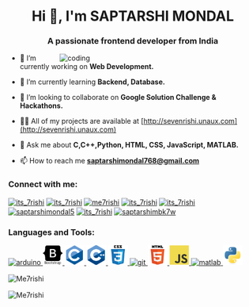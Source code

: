 <h1 align="center">Hi 👋, I'm SAPTARSHI MONDAL</h1>
<h3 align="center">A passionate frontend developer from India</h3>

<img align="right" alt="coding" width="400" src="https://user-images.githubusercontent.com/55389276/140866485-8fb1c876-9a8f-4d6a-98dc-08c4981eaf70.gif">

- 🔭 I’m currently working on **Web Development.**

- 🌱 I’m currently learning **Backend, Database.**

- 👯 I’m looking to collaborate on **Google Solution Challenge & Hackathons.**

- 👨‍💻 All of my projects are available at [http://sevenrishi.unaux.com](http://sevenrishi.unaux.com)

- 💬 Ask me about **C,C++,Python, HTML, CSS, JavaScript, MATLAB.**

- 📫 How to reach me **saptarshimondal768@gmail.com**

<h3 align="left">Connect with me:</h3>
<p align="left">
<a href="https://www.linkedin.com/in/saptarshimondalofficial/" target="blank"><img align="center" src="https://upload.wikimedia.org/wikipedia/commons/thumb/8/81/LinkedIn_icon.svg/2048px-LinkedIn_icon.svg.png" alt="its_7rishi" height="30" width="30" /></a>
<a href="https://twitter.com/its_7rishi" target="blank"><img align="center" src="https://raw.githubusercontent.com/rahuldkjain/github-profile-readme-generator/master/src/images/icons/Social/twitter.svg" alt="its_7rishi" height="30" width="40" /></a>
<a href="https://fb.com/me7rishi" target="blank"><img align="center" src="https://raw.githubusercontent.com/rahuldkjain/github-profile-readme-generator/master/src/images/icons/Social/facebook.svg" alt="me7rishi" height="30" width="40" /></a>
<a href="https://instagram.com/its_7rishi" target="blank"><img align="center" src="https://raw.githubusercontent.com/rahuldkjain/github-profile-readme-generator/master/src/images/icons/Social/instagram.svg" alt="its_7rishi" height="30" width="40" /></a>
<a href="https://www.codechef.com/users/its_7rishi" target="blank"><img align="center" src="https://cdn.jsdelivr.net/npm/simple-icons@3.1.0/icons/codechef.svg" alt="its_7rishi" height="30" width="40" /></a>
<a href="https://www.hackerrank.com/saptarshimondal5" target="blank"><img align="center" src="https://raw.githubusercontent.com/rahuldkjain/github-profile-readme-generator/master/src/images/icons/Social/hackerrank.svg" alt="saptarshimondal5" height="30" width="40" /></a>
<a href="https://www.leetcode.com/its_7rishi" target="blank"><img align="center" src="https://raw.githubusercontent.com/rahuldkjain/github-profile-readme-generator/master/src/images/icons/Social/leet-code.svg" alt="its_7rishi" height="30" width="40" /></a>
<a href="https://auth.geeksforgeeks.org/user/saptarshimbk7w" target="blank"><img align="center" src="https://raw.githubusercontent.com/rahuldkjain/github-profile-readme-generator/master/src/images/icons/Social/geeks-for-geeks.svg" alt="saptarshimbk7w" height="30" width="40" /></a>
</p>

<h3 align="left">Languages and Tools:</h3>
<p align="left"> <a href="https://www.arduino.cc/" target="_blank" rel="noreferrer"> <img src="https://cdn.worldvectorlogo.com/logos/arduino-1.svg" alt="arduino" width="40" height="40"/> </a> <a href="https://getbootstrap.com" target="_blank" rel="noreferrer"> <img src="https://raw.githubusercontent.com/devicons/devicon/master/icons/bootstrap/bootstrap-plain-wordmark.svg" alt="bootstrap" width="40" height="40"/> </a> <a href="https://www.cprogramming.com/" target="_blank" rel="noreferrer"> <img src="https://raw.githubusercontent.com/devicons/devicon/master/icons/c/c-original.svg" alt="c" width="40" height="40"/> </a> <a href="https://www.w3schools.com/cpp/" target="_blank" rel="noreferrer"> <img src="https://raw.githubusercontent.com/devicons/devicon/master/icons/cplusplus/cplusplus-original.svg" alt="cplusplus" width="40" height="40"/> </a> <a href="https://www.w3schools.com/css/" target="_blank" rel="noreferrer"> <img src="https://raw.githubusercontent.com/devicons/devicon/master/icons/css3/css3-original-wordmark.svg" alt="css3" width="40" height="40"/> </a> <a href="https://git-scm.com/" target="_blank" rel="noreferrer"> <img src="https://www.vectorlogo.zone/logos/git-scm/git-scm-icon.svg" alt="git" width="40" height="40"/> </a> <a href="https://www.w3.org/html/" target="_blank" rel="noreferrer"> <img src="https://raw.githubusercontent.com/devicons/devicon/master/icons/html5/html5-original-wordmark.svg" alt="html5" width="40" height="40"/> </a> <a href="https://developer.mozilla.org/en-US/docs/Web/JavaScript" target="_blank" rel="noreferrer"> <img src="https://raw.githubusercontent.com/devicons/devicon/master/icons/javascript/javascript-original.svg" alt="javascript" width="40" height="40"/> </a> <a href="https://www.mathworks.com/" target="_blank" rel="noreferrer"> <img src="https://upload.wikimedia.org/wikipedia/commons/2/21/Matlab_Logo.png" alt="matlab" width="40" height="40"/> </a> <a href="https://www.python.org" target="_blank" rel="noreferrer"> <img src="https://raw.githubusercontent.com/devicons/devicon/master/icons/python/python-original.svg" alt="python" width="40" height="40"/> </a> </p>

<p><img align="center" src="https://github-readme-stats.vercel.app/api/top-langs?username=Me7rishi&show_icons=true&locale=en&layout=compact" alt="Me7rishi" /></p>

<p><img align="center" src="https://github-readme-streak-stats.herokuapp.com/?user=Me7rishi&" alt="Me7rishi" /></p>
